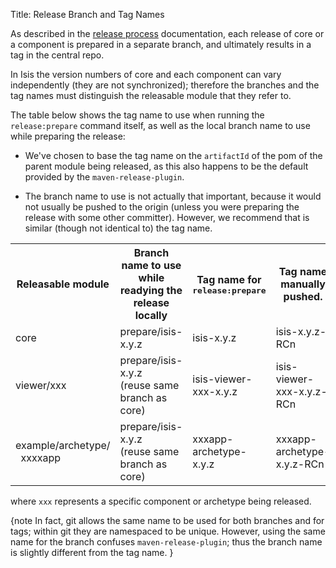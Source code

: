 Title: Release Branch and Tag Names

As described in the [release process](release-process.html) documentation, each release of core or a component is prepared in a separate branch, and ultimately results in a tag in the central repo.

In Isis the version numbers of core and each component can vary independently 
(they are not synchronized); therefore the branches and the tag names must 
distinguish the releasable module that they refer to.

The table below shows the tag name to use when running the `release:prepare` command itself, as well as the local branch name to use while preparing the release:

* We've chosen to base the tag name on the `artifactId` of the pom of the parent module being released, as this also happens to be the default provided by the `maven-release-plugin`.  

* The branch name to use is not actually that important, because it would not usually be pushed to the origin (unless you were preparing the release with some other committer).  However, we recommend that is similar (though not identical to) the tag name. 

<table>
<tr>
<th>Releasable module</th>
    <th>Branch name to use while <br/>readying the release locally</th>
    <th>Tag name for <tt>release:prepare</tt></th>
    <th>Tag name manually pushed.</th>
</tr>
<tr>
    <td>core</td>
    <td>prepare/isis-x.y.z</td>
    <td>isis-x.y.z</td>
    <td>isis-x.y.z-RCn</td>
</tr>
<tr>
    <td>viewer/xxx</td>
    <td>prepare/isis-x.y.z<br/>(reuse same branch as core)</td>
    <td>isis-viewer-xxx-x.y.z</td>
    <td>isis-viewer-xxx-x.y.z-RCn</td>
</tr>
<tr>
    <td>example/archetype/<br/>&nbsp;&nbsp;xxxxapp</td>
    <td>prepare/isis-x.y.z<br/>(reuse same branch as core)</td>
    <td>xxxapp-archetype-x.y.z</td>
    <td>xxxapp-archetype-x.y.z-RCn</td>
</tr>
</table>

where `xxx` represents a specific component or archetype being released.

{note
In fact, git allows the same name to be used for both branches and for tags; within git they are namespaced to be unique.  However, using the same name for the branch confuses `maven-release-plugin`; thus the branch name is slightly different from the tag name.
}

